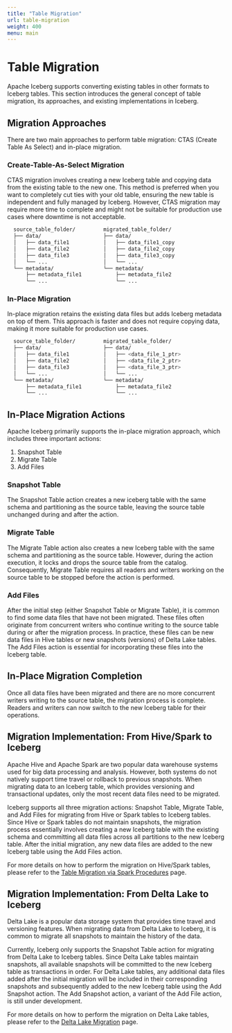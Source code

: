 ```yaml
---
title: "Table Migration"
url: table-migration
weight: 400
menu: main
---
```

<!--
 - Licensed to the Apache Software Foundation (ASF) under one or more
 - contributor license agreements.  See the NOTICE file distributed with
 - this work for additional information regarding copyright ownership.
 - The ASF licenses this file to You under the Apache License, Version 2.0
 - (the "License"); you may not use this file except in compliance with
 - the License.  You may obtain a copy of the License at
 -
 -   http://www.apache.org/licenses/LICENSE-2.0
 -
 - Unless required by applicable law or agreed to in writing, software
 - distributed under the License is distributed on an "AS IS" BASIS,
 - WITHOUT WARRANTIES OR CONDITIONS OF ANY KIND, either express or implied.
 - See the License for the specific language governing permissions and
 - limitations under the License.
 -->
# Table Migration
Apache Iceberg supports converting existing tables in other formats to Iceberg tables. This section introduces the general concept of table migration, its approaches, and existing implementations in Iceberg.

## Migration Approaches
There are two main approaches to perform table migration: CTAS (Create Table As Select) and in-place migration.

### Create-Table-As-Select Migration
CTAS migration involves creating a new Iceberg table and copying data from the existing table to the new one. This method is preferred when you want to completely cut ties with your old table, ensuring the new table is independent and fully managed by Iceberg. 
However, CTAS migration may require more time to complete and might not be suitable for production use cases where downtime is not acceptable.

```bash
  source_table_folder/         migrated_table_folder/
  ├── data/                    ├── data/
  │   ├── data_file1           │   ├── data_file1_copy
  │   ├── data_file2           │   ├── data_file2_copy
  │   ├── data_file3           │   ├── data_file3_copy
  │   └── ...                  │   └── ...
  └── metadata/                └── metadata/
      ├── metadata_file1           ├── metadata_file2
      └── ...                      └── ...
```
### In-Place Migration
In-place migration retains the existing data files but adds Iceberg metadata on top of them. This approach is faster and does not require copying data, making it more suitable for production use cases.

```bash
  source_table_folder/         migrated_table_folder/
  ├── data/                    ├── data/
  │   ├── data_file1           │   ├── <data_file_1_ptr>
  │   ├── data_file2           │   ├── <data_file_2_ptr>
  │   ├── data_file3           │   ├── <data_file_3_ptr>
  │   └── ...                  │   └── ...
  └── metadata/                └── metadata/
      ├── metadata_file1           ├── metadata_file2
      └── ...                      └── ...
```
## In-Place Migration Actions
Apache Iceberg primarily supports the in-place migration approach, which includes three important actions:

1. Snapshot Table
2. Migrate Table
3. Add Files

### Snapshot Table
The Snapshot Table action creates a new iceberg table with the same schema and partitioning as the source table, leaving the source table unchanged during and after the action.

### Migrate Table
The Migrate Table action also creates a new Iceberg table with the same schema and partitioning as the source table. However, during the action execution, it locks and drops the source table from the catalog.
Consequently, Migrate Table requires all readers and writers working on the source table to be stopped before the action is performed.

### Add Files
After the initial step (either Snapshot Table or Migrate Table), it is common to find some data files that have not been migrated. These files often originate from concurrent writers who continue writing to the source table during or after the migration process. 
In practice, these files can be new data files in Hive tables or new snapshots (versions) of Delta Lake tables. The Add Files action is essential for incorporating these files into the Iceberg table.

## In-Place Migration Completion
Once all data files have been migrated and there are no more concurrent writers writing to the source table, the migration process is complete. 
Readers and writers can now switch to the new Iceberg table for their operations.

## Migration Implementation: From Hive/Spark to Iceberg
Apache Hive and Apache Spark are two popular data warehouse systems used for big data processing and analysis. 
However, both systems do not natively support time travel or rollback to previous snapshots. 
When migrating data to an Iceberg table, which provides versioning and transactional updates, only the most recent data files need to be migrated.

Iceberg supports all three migration actions: Snapshot Table, Migrate Table, and Add Files for migrating from Hive or Spark tables to Iceberg tables. Since Hive or Spark tables do not maintain snapshots, 
the migration process essentially involves creating a new Iceberg table with the existing schema and committing all data files across all partitions to the new Iceberg table. 
After the initial migration, any new data files are added to the new Iceberg table using the Add Files action.

For more details on how to perform the migration on Hive/Spark tables, please refer to the [Table Migration via Spark Procedures](../spark-procedures/#table-migration) page.

## Migration Implementation: From Delta Lake to Iceberg
Delta Lake is a popular data storage system that provides time travel and versioning features. When migrating data from Delta Lake to Iceberg, 
it is common to migrate all snapshots to maintain the history of the data.

Currently, Iceberg only supports the Snapshot Table action for migrating from Delta Lake to Iceberg tables. Since Delta Lake tables maintain snapshots, all available snapshots will be committed to the new Iceberg table as transactions in order. 
For Delta Lake tables, any additional data files added after the initial migration will be included in their corresponding snapshots and subsequently added to the new Iceberg table using the Add Snapshot action. The Add Snapshot action, a variant of the Add File action, is still under development.

For more details on how to perform the migration on Delta Lake tables, please refer to the [Delta Lake Migration](../delta-lake-migration/#delta-lake-table-migration) page.
